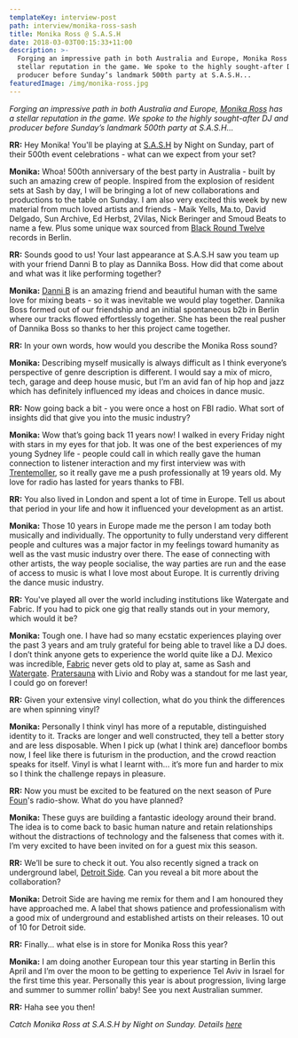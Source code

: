 ```yaml
---
templateKey: interview-post
path: interview/monika-ross-sash
title: Monika Ross @ S.A.S.H
date: 2018-03-03T00:15:33+11:00
description: >-
  Forging an impressive path in both Australia and Europe, Monika Ross has a
  stellar reputation in the game. We spoke to the highly sought-after DJ and
  producer before Sunday’s landmark 500th party at S.A.S.H...
featuredImage: /img/monika-ross.jpg
---
```


_Forging an impressive path in both Australia and Europe, [Monika Ross](https://www.facebook.com/miss.monika.ross/) has a stellar reputation in the game. We spoke to the highly sought-after DJ and producer before Sunday’s landmark 500th party at S.A.S.H..._

**RR:** Hey Monika! You'll be playing at [S.A.S.H](https://www.facebook.com/sashsundays/) by Night on Sunday, part of their 500th event celebrations - what can we expect from your set?

**Monika:** Whoa! 500th anniversary of the best party in Australia - built by such an amazing crew of people. Inspired from the explosion of resident sets at Sash by day, I will be bringing a lot of new collaborations and productions to the table on Sunday. I am also very excited this week by new material from much loved artists and friends - Maik Yells, Ma.to, David Delgado, Sun Archive, Ed Herbst, 2Vilas, Nick Beringer and Smoud Beats to name a few. Plus some unique wax sourced from [Black Round Twelve](https://www.facebook.com/black.round.twelve/) records in Berlin.

**RR:** Sounds good to us! Your last appearance at S.A.S.H saw you team up with your friend Danni B to play as Dannika Boss. How did that come about and what was it like performing together?

**Monika:** [Danni B](https://www.facebook.com/DJDanniB) is an amazing friend and beautiful human with the same love for mixing beats - so it was inevitable we would play together. Dannika Boss formed out of our friendship and an initial spontaneous b2b in Berlin where our tracks flowed effortlessly together. She has been the real pusher of Dannika Boss so thanks to her this project came together.

**RR:** In your own words, how would you describe the Monika Ross sound?

**Monika:** Describing myself musically is always difficult as I think everyone’s perspective of genre description is different. I would say a mix of micro, tech, garage and deep house music, but I’m an avid fan of hip hop and jazz which has definitely influenced my ideas and choices in dance music.

**RR:** Now going back a bit - you were once a host on FBI radio. What sort of insights did that give you into the music industry?

**Monika:** Wow that’s going back 11 years now! I walked in every Friday night with stars in my eyes for that job. It was one of the best experiences of my young Sydney life - people could call in which really gave the human connection to listener interaction and my first interview was with [Trentemoller](https://www.facebook.com/trentemoller/), so it really gave me a push professionally at 19 years old. My love for radio has lasted for years thanks to FBI.

**RR:** You also lived in London and spent a lot of time in Europe. Tell us about that period in your life and how it influenced your development as an artist.

**Monika:** Those 10 years in Europe made me the person I am today both musically and individually. The opportunity to fully understand very different people and cultures was a major factor in my feelings toward humanity as well as the vast music industry over there. The ease of connecting with other artists, the way people socialise, the way parties are run and the ease of access to music is what I love most about Europe. It is currently driving the dance music industry.

**RR:** You've played all over the world including institutions like Watergate and Fabric. If you had to pick one gig that really stands out in your memory, which would it be?

**Monika:** Tough one. I have had so many ecstatic experiences playing over the past 3 years and am truly grateful for being able to travel like a DJ does. I don’t think anyone gets to experience the world quite like a DJ. Mexico was incredible, [Fabric](https://www.facebook.com/fabriclondon/?rf=109174135780959) never gets old to play at, same as Sash and [Watergate](https://www.facebook.com/watergate.club/). [Pratersauna](https://www.facebook.com/pratersauna/) with Livio and Roby was a standout for me last year, I could go on forever!

**RR:** Given your extensive vinyl collection, what do you think the differences are when spinning vinyl?

**Monika:** Personally I think vinyl has more of a reputable, distinguished identity to it. Tracks are longer and well constructed, they tell a better story and are less disposable. When I pick up (what I think are) dancefloor bombs now, I feel like there is futurism in the production, and the crowd reaction speaks for itself. Vinyl is what I learnt with... it’s more fun and harder to mix so I think the challenge repays in pleasure.

**RR:** Now you must be excited to be featured on the next season of Pure [Foun](https://www.facebook.com/FOUN.bcn/)'s radio-show. What do you have planned?

**Monika:** These guys are building a fantastic ideology around their brand. The idea is to come back to basic human nature and retain relationships without the distractions of technology and the falseness that comes with it. I’m very excited to have been invited on for a guest mix this season.

**RR:** We’ll be sure to check it out. You also recently signed a track on underground label, [Detroit Side](https://www.facebook.com/detroitside.co/). Can you reveal a bit more about the collaboration?

**Monika:** Detroit Side are having me remix for them and I am honoured they have approached me. A label that shows patience and professionalism with a good mix of underground and established artists on their releases. 10 out of 10 for Detroit side.

**RR:** Finally... what else is in store for Monika Ross this year?

**Monika:** I am doing another European tour this year starting in Berlin this April and I’m over the moon to be getting to experience Tel Aviv in Israel for the first time this year. Personally this year is about progression, living large and summer to summer rollin’ baby! See you next Australian summer.

**RR:** Haha see you then!

_Catch Monika Ross at S.A.S.H by Night on Sunday. Details [here](https://www.facebook.com/events/349280622256567/)_
